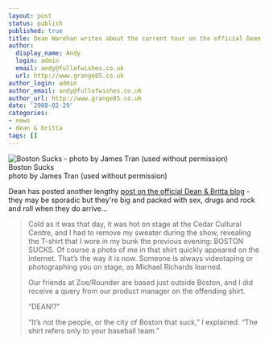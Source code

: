 ```yaml
---
layout: post
status: publish
published: true
title: Dean Warehan writes about the current tour on the official Dean & Britta blog
author:
  display_name: Andy
  login: admin
  email: andy@fullofwishes.co.uk
  url: http://www.grange85.co.uk
author_login: admin
author_email: andy@fullofwishes.co.uk
author_url: http://www.grange85.co.uk
date: '2008-02-29'
categories:
- news
- dean & britta
tags: []
---
```

<div class="imagebox-a"><img src="https://www.fullofwishes.co.uk/wp/wp-content/uploads/2008/02/bostonsucks1.jpg" alt='Boston Sucks - photo by James Tran (used without permission)' /><br/>Boston Sucks<br/>photo by James Tran (used without permission)</div>
<p>Dean has posted another lengthy <a href="http://www.deanandbritta.com/blog/?p=110">post on the official Dean & Britta blog</a> - they may be sporadic but they're big and packed with sex, drugs and rock and roll when they do arrive...</p>
<blockquote><p>Cold as it was that day, it was hot on stage at the Cedar Cultural Centre, and I had to remove my sweater during the show, revealing the T-shirt that I wore in my bunk the previous evening: BOSTON SUCKS. Of course a photo of me in that shirt quickly appeared on the internet. That’s the way it is now. Someone is always videotaping or photographing you on stage, as Michael Richards learned.</p>
<p>Our friends at Zoe/Rounder are based just outside Boston, and I did receive a query from our product manager on the offending shirt.</p>
<p>“DEAN!?”</p>
<p>“It’s not the people, or the city of Boston that suck,” I explained. “The shirt refers only to your baseball team.”</p></blockquote>
